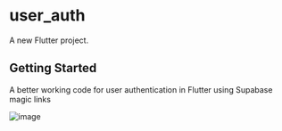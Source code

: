 # user_auth

A new Flutter project.

## Getting Started

A better working code for user authentication in Flutter using Supabase magic links


![image](https://github.com/mihiryadav20/azurro_user_login/assets/80512042/04c4aac5-5116-4650-bb40-c9784acc7faf)
